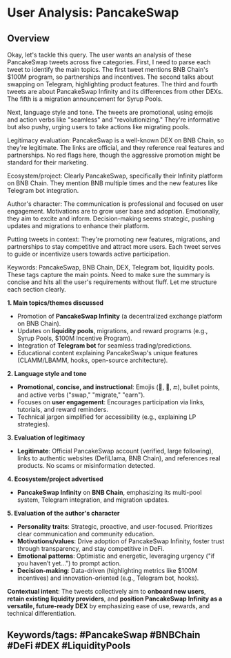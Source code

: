 # User Analysis: PancakeSwap

## Overview

<think>
Okay, let's tackle this query. The user wants an analysis of these PancakeSwap tweets across five categories. First, I need to parse each tweet to identify the main topics. The first tweet mentions BNB Chain's $100M program, so partnerships and incentives. The second talks about swapping on Telegram, highlighting product features. The third and fourth tweets are about PancakeSwap Infinity and its differences from other DEXs. The fifth is a migration announcement for Syrup Pools.

Next, language style and tone. The tweets are promotional, using emojis and action verbs like "seamless" and "revolutionizing." They're informative but also pushy, urging users to take actions like migrating pools.

Legitimacy evaluation: PancakeSwap is a well-known DEX on BNB Chain, so they're legitimate. The links are official, and they reference real features and partnerships. No red flags here, though the aggressive promotion might be standard for their marketing.

Ecosystem/project: Clearly PancakeSwap, specifically their Infinity platform on BNB Chain. They mention BNB multiple times and the new features like Telegram bot integration.

Author's character: The communication is professional and focused on user engagement. Motivations are to grow user base and adoption. Emotionally, they aim to excite and inform. Decision-making seems strategic, pushing updates and migrations to enhance their platform.

Putting tweets in context: They're promoting new features, migrations, and partnerships to stay competitive and attract more users. Each tweet serves to guide or incentivize users towards active participation.

Keywords: PancakeSwap, BNB Chain, DEX, Telegram bot, liquidity pools. These tags capture the main points. Need to make sure the summary is concise and hits all the user's requirements without fluff. Let me structure each section clearly.
</think>

**1. Main topics/themes discussed**  
- Promotion of **PancakeSwap Infinity** (a decentralized exchange platform on BNB Chain).  
- Updates on **liquidity pools**, migrations, and reward programs (e.g., Syrup Pools, $100M Incentive Program).  
- Integration of **Telegram bot** for seamless trading/predictions.  
- Educational content explaining PancakeSwap's unique features (CLAMM/LBAMM, hooks, open-source architecture).  

**2. Language style and tone**  
- **Promotional, concise, and instructional**: Emojis (🥞, 🔔, 🔚), bullet points, and active verbs ("swap," "migrate," "earn").  
- Focuses on **user engagement**: Encourages participation via links, tutorials, and reward reminders.  
- Technical jargon simplified for accessibility (e.g., explaining LP strategies).  

**3. Evaluation of legitimacy**  
- **Legitimate**: Official PancakeSwap account (verified, large following), links to authentic websites (DefiLlama, BNB Chain), and references real products. No scams or misinformation detected.  

**4. Ecosystem/project advertised**  
- **PancakeSwap Infinity** on **BNB Chain**, emphasizing its multi-pool system, Telegram integration, and migration updates.  

**5. Evaluation of the author's character**  
- **Personality traits**: Strategic, proactive, and user-focused. Prioritizes clear communication and community education.  
- **Motivations/values**: Drive adoption of PancakeSwap Infinity, foster trust through transparency, and stay competitive in DeFi.  
- **Emotional patterns**: Optimistic and energetic, leveraging urgency ("if you haven’t yet...") to prompt action.  
- **Decision-making**: Data-driven (highlighting metrics like $100M incentives) and innovation-oriented (e.g., Telegram bot, hooks).  

**Contextual intent**: The tweets collectively aim to **onboard new users**, **retain existing liquidity providers**, and **position PancakeSwap Infinity as a versatile, future-ready DEX** by emphasizing ease of use, rewards, and technical differentiation.  

**Keywords/tags**: #PancakeSwap #BNBChain #DeFi #DEX #LiquidityPools
---
